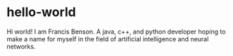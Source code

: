 # hello-world

Hi world!
I am Francis Benson.
A java, c++, and python developer
hoping to make a name for myself in the field of artificial intelligence and neural networks.
